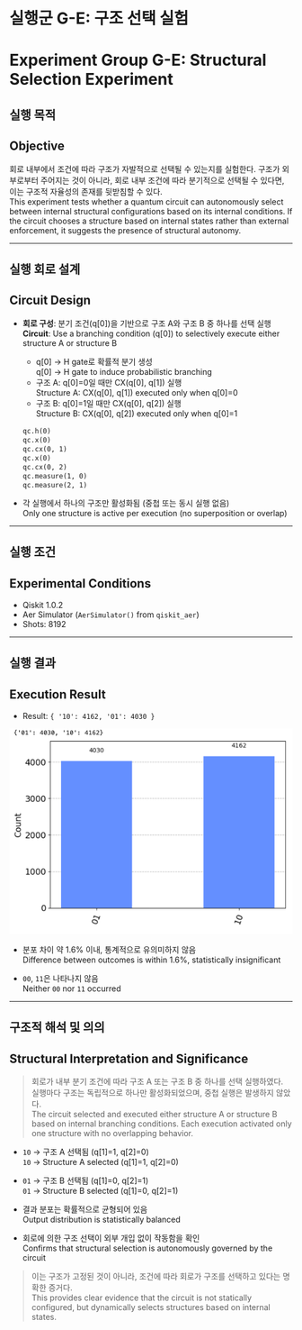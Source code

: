# 실행군 G-E: 구조 선택 실험

# Experiment Group G-E: Structural Selection Experiment

## 실행 목적

## Objective

회로 내부에서 조건에 따라 구조가 자발적으로 선택될 수 있는지를 실험한다. 구조가 외부로부터 주어지는 것이 아니라, 회로 내부 조건에 따라 분기적으로 선택될 수 있다면, 이는 구조적 자율성의 존재를 뒷받침할 수 있다.\
This experiment tests whether a quantum circuit can autonomously select between internal structural configurations based on its internal conditions. If the circuit chooses a structure based on internal states rather than external enforcement, it suggests the presence of structural autonomy.

---

## 실행 회로 설계

## Circuit Design

- **회로 구성**: 분기 조건(q[0])을 기반으로 구조 A와 구조 B 중 하나를 선택 실행\
  **Circuit**: Use a branching condition (q[0]) to selectively execute either structure A or structure B

  - q[0] → H gate로 확률적 분기 생성\
    q[0] → H gate to induce probabilistic branching
  - 구조 A: q[0]=0일 때만 CX(q[0], q[1]) 실행\
    Structure A: CX(q[0], q[1]) executed only when q[0]=0
  - 구조 B: q[0]=1일 때만 CX(q[0], q[2]) 실행\
    Structure B: CX(q[0], q[2]) executed only when q[0]=1

  ```
  qc.h(0)
  qc.x(0)
  qc.cx(0, 1)
  qc.x(0)
  qc.cx(0, 2)
  qc.measure(1, 0)
  qc.measure(2, 1)
  ```

- 각 실행에서 하나의 구조만 활성화됨 (중첩 또는 동시 실행 없음)\
  Only one structure is active per execution (no superposition or overlap)

---

## 실행 조건

## Experimental Conditions

- Qiskit 1.0.2
- Aer Simulator (`AerSimulator()` from `qiskit_aer`)
- Shots: 8192

---

## 실행 결과

## Execution Result

- Result: `{ '10': 4162, '01': 4030 }`

![High Shots Result](./code_shots_8192_result.png)

- 분포 차이 약 1.6% 이내, 통계적으로 유의미하지 않음\
  Difference between outcomes is within 1.6%, statistically insignificant

- `00`, `11`은 나타나지 않음\
  Neither `00` nor `11` occurred

---

## 구조적 해석 및 의의

## Structural Interpretation and Significance

> 회로가 내부 분기 조건에 따라 구조 A 또는 구조 B 중 하나를 선택 실행하였다. 실행마다 구조는 독립적으로 하나만 활성화되었으며, 중첩 실행은 발생하지 않았다.\
> The circuit selected and executed either structure A or structure B based on internal branching conditions. Each execution activated only one structure with no overlapping behavior.

- `10` → 구조 A 선택됨 (q[1]=1, q[2]=0)\
  `10` → Structure A selected (q[1]=1, q[2]=0)
- `01` → 구조 B 선택됨 (q[1]=0, q[2]=1)\
  `01` → Structure B selected (q[1]=0, q[2]=1)

- 결과 분포는 확률적으로 균형되어 있음\
  Output distribution is statistically balanced
- 회로에 의한 구조 선택이 외부 개입 없이 작동함을 확인\
  Confirms that structural selection is autonomously governed by the circuit

> 이는 구조가 고정된 것이 아니라, 조건에 따라 회로가 구조를 선택하고 있다는 명확한 증거다.\
> This provides clear evidence that the circuit is not statically configured, but dynamically selects structures based on internal states.


